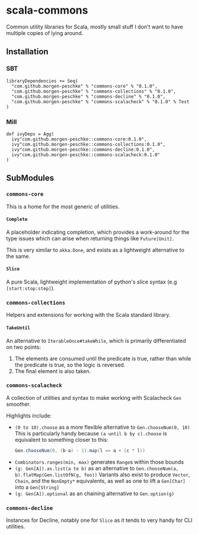 # scala-commons

Common utility libraries for Scala, mostly small stuff I don't want to have multiple copies of lying around.

## Installation

### SBT
```
libraryDependencies += Seq(
  "com.github.morgen-peschke" % "commons-core" % "0.1.0",
  "com.github.morgen-peschke" % "commons-collections" % "0.1.0",
  "com.github.morgen-peschke" % "commons-decline" % "0.1.0",
  "com.github.morgen-peschke" % "commons-scalacheck" % "0.1.0" % Test
)
```

### Mill
```
def ivyDeps = Agg(
  ivy"com.github.morgen-peschke::commons-core:0.1.0",
  ivy"com.github.morgen-peschke::commons-collections:0.1.0",
  ivy"com.github.morgen-peschke::commons-decline:0.1.0",
  ivy"com.github.morgen-peschke::commons-scalacheck:0.1.0"
)
```

## SubModules

### `commons-core`

This is a home for the most generic of utilities.

#### `Complete`

A placeholder indicating completion, which provides a work-around for the type issues which can arise when returning
things like `Future[Unit]`. 

This is very similar to `akka.Done`, and exists as a lightweight alternative to the same.

#### `Slice`

A pure Scala, lightweight implementation of python's slice syntax (e.g `[start:stop:step]`). 

### `commons-collections`

Helpers and extensions for working with the Scala standard library.

#### `TakeUntil`

An alternative to `IterableOnce#takeWhile`, which is primarily differentiated on two points:
1. The elements are consumed until the predicate is true, rather than while the predicate is true, so the logic is 
reversed. 
2. The final element is also taken.

### `commons-scalacheck`

A collection of utilities and syntax to make working with Scalacheck `Gen` smoother.

Highlights include:
- `(0 to 10).choose` as a more flexible alternative to `Gen.chooseNum(0, 10)`
  This is particularly handy because `(a until b by c).choose` is equivalent to something closer to this:
  ```scala
  Gen.chooseNum(0, (b-a) - 1).map(l => a + (c * l))
  ```
- `Combinators.ranges(min, max)` generates `Range`s within those bounds
- `(g: Gen[A]).as.list(a to b)` as an alternative to `Gen.chooseNum(a, b).flatMap(Gen.listOfN(g, foo))`
  Variants also exist to produce `Vector`, `Chain`, and the `NonEmpty*` equivalents, as well as one to 
  lift a `Gen[Char]` into a `Gen[String]`
- `(g: Gen[A]).optional` as an chaining alternative to `Gen.option(g)`

### `commons-decline`

Instances for Decline, notably one for `Slice` as it tends to very handy for CLI utilities.